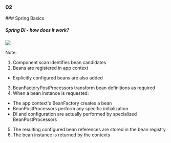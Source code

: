 
<h3 class="chapter-number">02</h3>
### Spring Basics

##### Spring DI - how does it work?

<img src="images/spring_di_context_internals.svg" class="large"/>

Note:

1. Component scan identifies bean candidates
2. Beans are registered in app context
 * Explicitly configured beans are also added
3. BeanFactoryPostProcessors transform bean definitions as required
4. When a bean instance is requested:
  * The app context's BeanFactory creates a bean
  * BeanPostProcessors perform any specific initialization
  * DI and configuration are actually performed by specialized BeanPostProcessors
5. The resulting configured bean references are stored in the bean registry
6. The bean instance is returned by the contexts